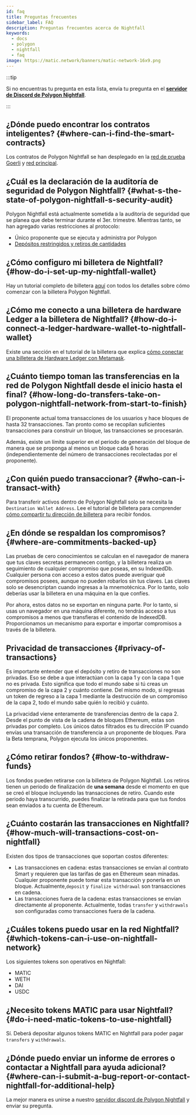 ```yaml
---
id: faq
title: Preguntas frecuentes
sidebar_label: FAQ
description: Preguntas frecuentes acerca de Nightfall
keywords:
  - docs
  - polygon
  - nightfall
  - faq
image: https://matic.network/banners/matic-network-16x9.png
---
```


:::tip

Si no encuentras tu pregunta en esta lista, envía tu pregunta en el <ins>**[servidor de Discord de Polygon Nightfall](https://discord.com/invite/pZkC3JV2bR)**</ins>.

:::

## ¿Dónde puedo encontrar los contratos inteligentes? {#where-can-i-find-the-smart-contracts}

Los contratos de Polygon Nightfall se han desplegado en la [red de prueba Goerli](../deployments/testnet.md) y [red principal](../deployments/mainnet.md).

## ¿Cuál es la declaración de la auditoría de seguridad de Polygon Nightfall? {#what-s-the-state-of-polygon-nightfall-s-security-audit}
Polygon Nightfall está actualmente sometida a la auditoría de seguridad que se planea que debe terminar durante el 3er. trimestre. Mientras tanto, se han agregado varias restricciones al protocolo:

- Único proponente que se ejecuta y administra por Polygon
- [Depósitos restringidos y retiros de cantidades](../tools/nightfall-wallet.md#deposit-and-withdraw-restrictions)

## ¿Cómo configuro mi billetera de Nightfall? {#how-do-i-set-up-my-nightfall-wallet}
Hay un tutorial completo de billetera [aquí](../tools/nightfall-wallet.md) con todos los detalles sobre cómo comenzar con la billetera Polygon Nightfall.

## ¿Cómo me conecto a una billetera de hardware Ledger a la billetera de Nightfall? {#how-do-i-connect-a-ledger-hardware-wallet-to-nightfall-wallet}
Existe una sección en el tutorial de la billetera que explica [cómo conectar una billetera de Hardware Ledger con Metamask](../tools/nightfall-wallet.md#how-to-connect-a-ledger-hardware-wallet-to-nightfall).

## ¿Cuánto tiempo toman las transferencias en la red de Polygon Nightfall desde el inicio hasta el final? {#how-long-do-transfers-take-on-polygon-nightfall-network-from-start-to-finish}
El proponente actual toma transacciones de los usuarios y hace bloques de hasta 32 transacciones. Tan pronto como se recopilan suficientes transacciones para construir un bloque, las transacciones se procesarán.

Además, existe un límite superior en el periodo de generación del bloque de manera que se proponga al menos un bloque cada 6 horas (independientemente del número de transacciones recolectadas por el proponente).

## ¿Con quién puedo transaccionar? {#who-can-i-transact-with}
Para transferir activos dentro de Polygon Nightfall solo se necesita la `Destination Wallet Address`. Lee el tutorial de billetera para comprender [cómo compartir tu dirección de billetera](../tools/nightfall-wallet.md#your-wallet-address) para recibir fondos.

## ¿En dónde se respaldan los compromisos? {#where-are-commitments-backed-up}

Las pruebas de cero conocimientos se calculan en el navegador de manera que tus claves secretas permanecen contigo, y la billetera realiza un seguimiento de cualquier compromiso que poseas, en su IndexedDb. Cualquier persona con acceso a estos datos puede averiguar qué compromisos posees, aunque no pueden robarlos sin tus claves. Las claves solo se desencriptan cuando ingresas a la mnemotécnica. Por lo tanto, solo deberías usar la billetera en una máquina en la que confíes.

Por ahora, estos datos no se exportan en ninguna parte. Por lo tanto, si usas un navegador en una máquina diferente, no tendrás acceso a tus compromisos a menos que transfieras el contenido de IndexedDB. Proporcionamos un mecanismo para exportar e importar compromisos a través de la billetera.

## Privacidad de transacciones {#privacy-of-transactions}
Es importante entender que el depósito y retiro de transacciones no son privadas. Eso se debe a que interactúan con la capa 1 y con la capa 1 que no es privada. Esto significa que todo el mundo sabe si tú creas un compromiso de la capa 2 y cuánto contiene. Del mismo modo, si regresas un token de regreso a la capa 1 mediante la destrucción de un compromiso de la capa 2, todo el mundo sabe quién lo recibió y cuánto.

La privacidad viene enteramente de transferencias dentro de la capa 2. Desde el punto de vista de la cadena de bloques Ethereum, estas son privadas por completo. Los únicos datos filtrados es tu dirección IP cuando envías una transacción de transferencia a un proponente de bloques. Para la Beta temprana, Polygon ejecuta los únicos proponentes.


## ¿Cómo retirar fondos? {#how-to-withdraw-funds}
Los fondos pueden retirarse con la billetera de Polygon Nightfall. Los retiros tienen un periodo de finalización de **una semana** desde el momento en que se creó el bloque incluyendo las transacciones de retiro. Cuando este periodo haya transcurrido, puedes finalizar la retirada para que tus fondos sean enviados a tu cuenta de Ethereum.

## ¿Cuánto costarán las transacciones en Nightfall? {#how-much-will-transactions-cost-on-nightfall}
Existen dos tipos de transacciones que soportan costos diferentes:

- Las transacciones en cadena: estas transacciones se envían al contrato Smart y requieren que las tarifas de gas en Ethereum sean minadas. Cualquier proponente puede tomar esta transacción y ponerla en un bloque. Actualmente,`deposit` y `finalize withdrawal` son transacciones en cadena.
- Las transacciones fuera de la cadena: estas transacciones se envían directamente al proponente. Actualmente, todas `transfer` y `withdrawals` son configuradas como transacciones fuera de la cadena.

## ¿Cuáles tokens puedo usar en la red Nightfall? {#which-tokens-can-i-use-on-nightfall-network}
Los siguientes tokens son operativos en Nightfall:

- MATIC
- WETH
- DAI
- USDC

## ¿Necesito tokens MATIC para usar Nightfall? {#do-i-need-matic-tokens-to-use-nightfall}
Sí. Deberá depositar algunos tokens MATIC en Nightfall para poder pagar `transfers` y `withdrawals`.

## ¿Dónde puedo enviar un informe de errores o contactar a Nightfall para ayuda adicional? {#where-can-i-submit-a-bug-report-or-contact-nightfall-for-additional-help}
La mejor manera es unirse a nuestro [servidor discord de Polygon Nightfall](https://discord.com/invite/pZkC3JV2bR) y enviar su pregunta.
